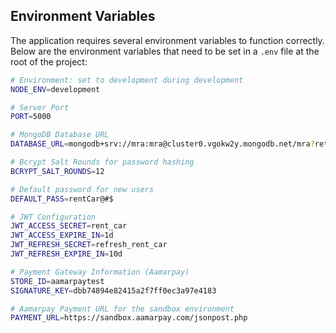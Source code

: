 ## Environment Variables

The application requires several environment variables to function correctly. Below are the environment variables that need to be set in a `.env` file at the root of the project:

```bash
# Environment: set to development during development
NODE_ENV=development

# Server Port
PORT=5000

# MongoDB Database URL
DATABASE_URL=mongodb+srv://mra:mra@cluster0.vgokw2y.mongodb.net/mra?retryWrites=true&w=majority&appName=Cluster0

# Bcrypt Salt Rounds for password hashing
BCRYPT_SALT_ROUNDS=12

# Default password for new users
DEFAULT_PASS=rentCar@#$

# JWT Configuration
JWT_ACCESS_SECRET=rent_car
JWT_ACCESS_EXPIRE_IN=1d
JWT_REFRESH_SECRET=refresh_rent_car
JWT_REFRESH_EXPIRE_IN=10d

# Payment Gateway Information (Aamarpay)
STORE_ID=aamarpaytest
SIGNATURE_KEY=dbb74894e82415a2f7ff0ec3a97e4183

# Aamarpay Payment URL for the sandbox environment
PAYMENT_URL=https://sandbox.aamarpay.com/jsonpost.php
```
